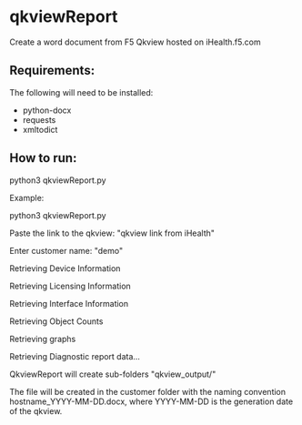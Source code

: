 # qkviewReport
Create a word document from F5 Qkview hosted on iHealth.f5.com



##  Requirements:
The following will need to be installed:
* python-docx
* requests
* xmltodict 

## How to run:
python3 qkviewReport.py

Example:

python3 qkviewReport.py

Paste the link to the qkview: "qkview link from iHealth"

Enter customer name: "demo"

Retrieving Device Information

Retrieving Licensing Information

Retrieving Interface Information

Retrieving Object Counts

Retrieving graphs

Retrieving Diagnostic report data...


QkviewReport will create sub-folders "qkview_output/<customer name>"

The file will be created in the customer folder with the naming convention hostname_YYYY-MM-DD.docx, where YYYY-MM-DD is the generation date of the qkview.



